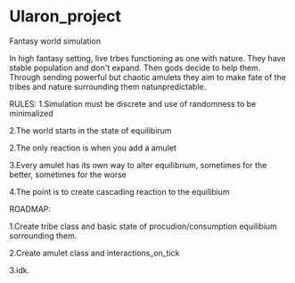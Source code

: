 # Ularon_project
Fantasy world simulation

In high fantasy setting, live trbes functioning as one with nature. They have stable population and don't expand. Then gods decide to help them. Through sending powerful but chaotic amulets they aim to make fate of the tribes and nature surrounding them natunpredictable.


RULES:
1.Simulation must be discrete and use of randomness to be minimalized

2.The world starts in the state of equilibirum

2.The only reaction is when you add a amulet

3.Every amulet has its own way to alter equilibrium, sometimes for the better, sometimes for the worse

4.The point is to create cascading reaction to the equilibium

ROADMAP:

1.Create tribe class and basic state of procudion/consumption equilibium sorrounding them.

2.Create amulet class and interactions_on_tick

3.idk.

